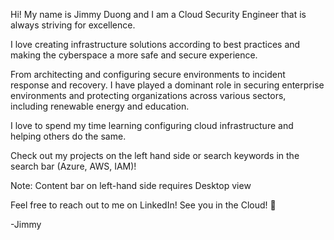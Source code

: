Hi! My name is Jimmy Duong and I am a Cloud Security Engineer that is always striving for excellence.   

I love creating infrastructure solutions according to best practices and making the cyberspace a more safe and secure experience.  
  
From architecting and configuring secure environments to incident response and recovery. I have played a dominant role in securing enterprise environments and protecting organizations across various sectors, including renewable energy and education.

I love to spend my time learning configuring cloud infrastructure and helping others do the same. 

Check out my projects on the left hand side or search keywords in the search bar (Azure, AWS, IAM)! 

Note: Content bar on left-hand side requires Desktop view

Feel free to reach out to me on LinkedIn! 
See you in the Cloud! 🦦

-Jimmy